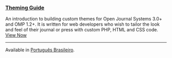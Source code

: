 
### <span class="fas fa-code"></span> [Theming Guide](/pkp-theming-guide/en/)

An introduction to building custom themes for Open Journal Systems 3.0+ and OMP 1.2+. It is written for web developers who wish to tailor the look and feel of their journal or press with custom PHP, HTML and CSS code. [View Now](/pkp-theming-guide/en/)

---

<span class='fa fa-language'></span> Available in [Português Brasileiro](/pkp-theming-guide/pt-br/).
